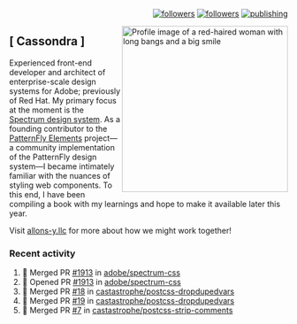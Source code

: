 <p align="right"><a rel="me" href="https://front-end.social/@castastrophe">
    <img alt="followers" title="Follow me on Mastodon" src="https://img.shields.io/mastodon/follow/109297102751309835?domain=https%3A%2F%2Ffront-end.social&label=Follow&logo=mastodon&logoColor=white&style=for-the-badge&labelColor=008080&color=006969"/></a>
  <a href="https://codepen.io/castastrophe/">
    <img alt="followers" title="Follow me on CodePen" src="https://img.shields.io/badge/16-1?color=640464&labelColor=7c007c&style=for-the-badge&logo=codepen&label=Follow"/></a>
<a href="https://castastrophe.medium.com/">
    <img alt="publishing" title="View articles on Medium" src="https://img.shields.io/badge/107-1?color=666&labelColor=444&label=subscribe&logo=medium&logoColor=white&style=for-the-badge"/></a>
    </p>
    
<img align="right" src="https://user-images.githubusercontent.com/1840295/209837133-f6b4d7a5-2117-4634-83b8-a635fb49a96a.png" height="300" alt="Profile image of a red-haired woman with long bangs and a big smile">

## [&nbsp;Cassondra&nbsp;]
    
Experienced front-end developer and architect of enterprise-scale design systems for Adobe; previously of Red Hat. My primary focus at the moment is the [Spectrum design system](https://github.com/adobe/spectrum-css). As a founding contributor to the [PatternFly&nbsp;Elements](https://github.com/patternfly/patternfly-elements) project&mdash;a community implementation of the PatternFly design system&mdash;I became intimately familiar with the nuances of styling web components. To this end, I have been compiling a book with my learnings and hope to make it available later this year.

Visit [allons-y.llc](http://allons-y.llc/) for more about how we might work together!

### Recent activity

<!--START_SECTION:activity-->
1. 🎉 Merged PR [#1913](https://github.com/adobe/spectrum-css/pull/1913) in [adobe/spectrum-css](https://github.com/adobe/spectrum-css)
2. 💪 Opened PR [#1913](https://github.com/adobe/spectrum-css/pull/1913) in [adobe/spectrum-css](https://github.com/adobe/spectrum-css)
3. 🎉 Merged PR [#18](https://github.com/castastrophe/postcss-dropdupedvars/pull/18) in [castastrophe/postcss-dropdupedvars](https://github.com/castastrophe/postcss-dropdupedvars)
4. 🎉 Merged PR [#19](https://github.com/castastrophe/postcss-dropdupedvars/pull/19) in [castastrophe/postcss-dropdupedvars](https://github.com/castastrophe/postcss-dropdupedvars)
5. 🎉 Merged PR [#7](https://github.com/castastrophe/postcss-strip-comments/pull/7) in [castastrophe/postcss-strip-comments](https://github.com/castastrophe/postcss-strip-comments)
<!--END_SECTION:activity-->
